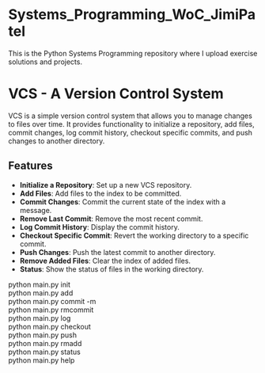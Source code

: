 # Systems_Programming_WoC_JimiPatel
This is the Python Systems Programming repository where I upload exercise solutions and projects.

# VCS - A Version Control System

VCS is a simple version control system that allows you to manage changes to files over time. It provides functionality to initialize a repository, add files, commit changes, log commit history, checkout specific commits, and push changes to another directory.

## Features

- **Initialize a Repository**: Set up a new VCS repository.
- **Add Files**: Add files to the index to be committed.
- **Commit Changes**: Commit the current state of the index with a message.
- **Remove Last Commit**: Remove the most recent commit.
- **Log Commit History**: Display the commit history.
- **Checkout Specific Commit**: Revert the working directory to a specific commit.
- **Push Changes**: Push the latest commit to another directory.
- **Remove Added Files**: Clear the index of added files.
- **Status**: Show the status of files in the working directory.

python main.py init       
python main.py add <file>           
python main.py commit -m <message>        
python main.py rmcommit      
python main.py log         
python main.py checkout <commit-hash>       
python main.py push <destination-path>       
python main.py rmadd         
python main.py status           
python main.py help       
